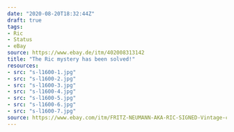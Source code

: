 ```yaml
---
date: "2020-08-20T18:32:44Z"
draft: true
tags:
- Ric
- Status
- eBay
source: https://www.ebay.de/itm/402008313142
title: "The Ric mystery has been solved!"
resources:
- src: "s-l1600-1.jpg"
- src: "s-l1600-2.jpg"
- src: "s-l1600-3.jpg"
- src: "s-l1600-4.jpg"
- src: "s-l1600-5.jpg"
- src: "s-l1600-6.jpg"
- src: "s-l1600-7.jpg"
source: https://www.ebay.com/itm/FRITZ-NEUMANN-AKA-RIC-SIGNED-Vintage-c-1960s-Color-Etching-STREETSCENE-/143672853431
---
```

